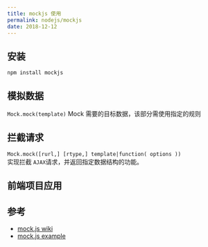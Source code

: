 ```yaml
---
title: mockjs 使用
permalink: nodejs/mockjs
date: 2018-12-12
---
```


## 安装
```shell
npm install mockjs
```

## 模拟数据
`Mock.mock(template)`
Mock 需要的目标数据，该部分需使用指定的规则

## 拦截请求
`Mock.mock([rurl,] [rtype,] template|function( options ))`  
实现拦截 `AJAX`请求，并返回指定数据结构的功能。


## 前端项目应用




## 参考
- [mock.js wiki](https://github.com/nuysoft/Mock/wiki/Getting-Started)
- [mock.js example](http://mockjs.com/examples.html)